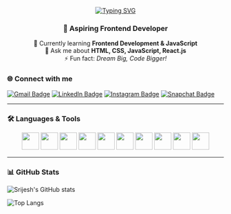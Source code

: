 <div align="center">

[![Typing SVG](https://readme-typing-svg.herokuapp.com?size=30&duration=4000&color=36BCF7&center=true&vCenter=true&lines=Hi+There!+👋;I'm+Srijesh+K;Aspiring+Software+Developer)](https://git.io/typing-svg)

### 🚀 Aspiring Frontend Developer  

🔭 Currently learning **Frontend Development & JavaScript**  
💬 Ask me about **HTML, CSS, JavaScript, React.js**  
⚡ Fun fact: *Dream Big, Code Bigger!*  

</div>


### 🌐 Connect with me  
[![Gmail Badge](https://img.shields.io/badge/-Gmail-D14836?style=for-the-badge&logo=gmail&logoColor=white)](mailto:srijeshnair5@gmail.com)
[![LinkedIn Badge](https://img.shields.io/badge/-LinkedIn-blue?style=for-the-badge&logo=linkedin&logoColor=white)](https://www.linkedin.com/in/srijesh-k-17a199324/)
[![Instagram Badge](https://img.shields.io/badge/-Instagram-E4405F?style=for-the-badge&logo=instagram&logoColor=white)](https://www.instagram.com/srijesh_nair__)
[![Snapchat Badge](https://img.shields.io/badge/-Snapchat-FFFC00?style=for-the-badge&logo=snapchat&logoColor=black)](https://www.snapchat.com/add/srijesh_nair8)

---

### 🛠 Languages & Tools  

<p align="center">
  <img src="https://cdn.jsdelivr.net/gh/devicons/devicon/icons/html5/html5-original.svg" width="40" height="40"/>
  <img src="https://cdn.jsdelivr.net/gh/devicons/devicon/icons/css3/css3-original.svg" width="40" height="40"/>
  <img src="https://cdn.jsdelivr.net/gh/devicons/devicon/icons/javascript/javascript-original.svg" width="40" height="40"/>
  <img src="https://cdn.jsdelivr.net/gh/devicons/devicon/icons/react/react-original.svg" width="40" height="40"/>
  <img src="https://cdn.jsdelivr.net/gh/devicons/devicon/icons/firebase/firebase-plain.svg" width="40" height="40"/>
  <img src="https://cdn.jsdelivr.net/gh/devicons/devicon/icons/github/github-original.svg" width="40" height="40"/>
  <img src="https://cdn.jsdelivr.net/gh/devicons/devicon/icons/vscode/vscode-original.svg" width="40" height="40"/>
  <img src="https://cdn.jsdelivr.net/gh/devicons/devicon/icons/figma/figma-original.svg" width="40" height="40"/>
  <img src="https://cdn.jsdelivr.net/gh/devicons/devicon/icons/git/git-original.svg" width="40" height="40"/>
  <img src="https://cdn.jsdelivr.net/gh/devicons/devicon/icons/tailwindcss/tailwindcss-original.svg" width="40" height="40"/>
</p>

---

### 📊 GitHub Stats  

![Srijesh's GitHub stats](https://github-readme-stats.vercel.app/api?username=Srijeshnair&show_icons=true&theme=radical)

![Top Langs](https://github-readme-stats.vercel.app/api/top-langs/?username=Srijeshnair&layout=compact&theme=radical)
<!--
**Srijeshnair/Srijeshnair** is a ✨ _special_ ✨ repository because its `README.md` (this file) appears on your GitHub profile.

Here are some ideas to get you started:

- 🔭 I’m currently working on ...
- 🌱 I’m currently learning ...
- 👯 I’m looking to collaborate on ...
- 🤔 I’m looking for help with ...
- 💬 Ask me about ...
- 📫 How to reach me: ...
- 😄 Pronouns: ...
- ⚡ Fun fact: ...
-->
